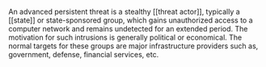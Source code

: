 
An advanced persistent threat is a stealthy [[threat actor]], typically a [[state]] or state-sponsored group, which gains unauthorized access to a computer network and remains undetected for an extended period. The motivation for such intrusions is generally political or economical. The normal targets for these groups are major infrastructure providers such as, government, defense, financial services, etc.

